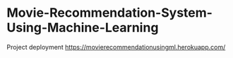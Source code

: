 # Movie-Recommendation-System-Using-Machine-Learning

Project deployment 
https://movierecommendationusingml.herokuapp.com/
